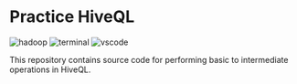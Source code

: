 # Practice HiveQL
![hadoop](https://img.shields.io/badge/Apache_Hadoop-C71A36?logo=Apache&logoColor=white)
![terminal](https://img.shields.io/badge/Windows%20Terminal-4D4D4D?logo=windows%20terminal&logoColor=white)
![vscode](https://img.shields.io/badge/Visual_Studio_Code-0078D4?logo=visual%20studio%20code&logoColor=white)

This repository contains source code for performing basic to intermediate operations in HiveQL.